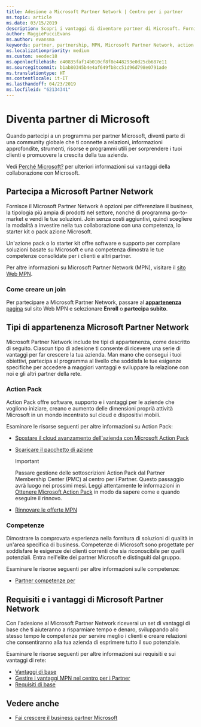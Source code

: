 ```yaml
---
title: Adesione a Microsoft Partner Network | Centro per i partner
ms.topic: article
ms.date: 03/15/2019
description: Scopri i vantaggi di diventare partner di Microsoft. Fornisce il Microsoft Partner Network è opzioni per differenziare il business, la tipologia più ampia di prodotti nel settore, nonché di programma go-to-market e vendi le tue soluzioni.
author: MaggiePucciEvans
ms.author: evansma
keywords: partner, partnership, MPN, Microsoft Partner Network, action pack, sottoscrizione di action pack, vantaggi, vantaggi MPN, adesione, silver, gold, competenze
ms.localizationpriority: medium
ms.custom: seodec18
ms.openlocfilehash: e40835faf14b010cf8f8e448293e0d25cb687e11
ms.sourcegitcommit: b1ab80345b4e4af649fb8cc51d96d798e0791ade
ms.translationtype: HT
ms.contentlocale: it-IT
ms.lasthandoff: 04/23/2019
ms.locfileid: "62134341"
---
```

# <a name="partner-with-microsoft"></a>Diventa partner di Microsoft

Quando partecipi a un programma per partner Microsoft, diventi parte di una community globale che ti connette a relazioni, informazioni approfondite, strumenti, risorse e programmi utili per sorprendere i tuoi clienti e promuovere la crescita della tua azienda.

Vedi [Perché Microsoft?](https://partner.microsoft.com/business-opportunities/why-microsoft) per ulteriori informazioni sui vantaggi della collaborazione con Microsoft. 

## <a name="join-the-microsoft-partner-network"></a>Partecipa a Microsoft Partner Network

<!-- 12/5/18 The content below was copied and pasted directly from the Membership page of the MPN site (https://partner.microsoft.com/en-us/membership)-->

Fornisce il Microsoft Partner Network è opzioni per differenziare il business, la tipologia più ampia di prodotti nel settore, nonché di programma go-to-market e vendi le tue soluzioni. Join senza costi aggiuntivi, quindi scegliere la modalità a investire nella tua collaborazione con una competenza, lo starter kit o pack azione Microsoft.

Un'azione pack o lo starter kit offre software e supporto per compilare soluzioni basate su Microsoft e una competenza dimostra le tue competenze consolidate per i clienti e altri partner.

Per altre informazioni su Microsoft Partner Network (MPN), visitare il [sito Web MPN](https://partner.microsoft.com/commercial).

### <a name="how-to-join"></a>Come creare un join

Per partecipare a Microsoft Partner Network, passare al [ **appartenenza** pagina](https://partner.microsoft.com/membership) sul sito Web MPN e selezionare **Enroll** o **partecipa subito**.

## <a name="microsoft-partner-network-membership-types"></a>Tipi di appartenenza Microsoft Partner Network

<!-- 12/5/18 The content below was copied and pasted directly from the Membership pages of the MPN site (https://partner.microsoft.com/en-us/membership)-->

Microsoft Partner Network include tre tipi di appartenenza, come descritto di seguito. Ciascun tipo di adesione ti consente di ricevere una serie di vantaggi per far crescere la tua azienda. Man mano che consegui i tuoi obiettivi, partecipa al programma al livello che soddisfa le tue esigenze specifiche per accedere a maggiori vantaggi e sviluppare la relazione con noi e gli altri partner della rete.

### <a name="action-pack"></a>Action Pack

Action Pack offre software, supporto e i vantaggi per le aziende che vogliono iniziare, creano e aumento delle dimensioni proprià attività Microsoft in un mondo incentrato sul cloud e dispositivi mobili. 

Esaminare le risorse seguenti per altre informazioni su Action Pack:

- [Spostare il cloud avanzamento dell'azienda con Microsoft Action Pack](https://partner.microsoft.com/membership/action-pack)
- [Scaricare il pacchetto di azione](mpn-get-action-pack.md)
  
    >[!IMPORTANT]
    >Passare gestione delle sottoscrizioni Action Pack dal Partner Membership Center (PMC) al centro per i Partner. Questo passaggio avrà luogo nei prossimi mesi. Leggi attentamente le informazioni in [Ottenere Microsoft Action Pack](mpn-get-action-pack.md) in modo da sapere come e quando eseguire il rinnovo.  

- [Rinnovare le offerte MPN](renew-mpn-offers.md)

### <a name="competencies"></a>Competenze

Dimostrare la comprovata esperienza nella fornitura di soluzioni di qualità in un'area specifica di business. Competenze di Microsoft sono progettate per soddisfare le esigenze dei clienti correnti che sia riconoscibile per quelli potenziali. Entra nell'elite dei partner Microsoft e distinguiti dal gruppo.

Esaminare le risorse seguenti per altre informazioni sulle competenze:

- [Partner competenze per](https://partner.microsoft.com/membership/competencies)

## <a name="microsoft-partner-network-benefits-and-requirements"></a>Requisiti e i vantaggi di Microsoft Partner Network

Con l'adesione al Microsoft Partner Network riceverai un set di vantaggi di base che ti aiuteranno a risparmiare tempo e denaro, sviluppando allo stesso tempo le competenze per servire meglio i clienti e creare relazioni che consentiranno alla tua azienda di esprimere tutto il suo potenziale.

Esaminare le risorse seguenti per altre informazioni sui requisiti e sui vantaggi di rete:

- [Vantaggi di base](https://partner.microsoft.com/en-us/membership/core-benefits#simple-tab-content-1)
- [Gestire i vantaggi MPN nel centro per i Partner](manage-your-partner-network-benefits.md)
- [Requisiti di base](https://partner.microsoft.com/en-us/membership/core-benefits#simple-tab-content-2)

## <a name="see-also"></a>Vedere anche
- [Fai crescere il business partner Microsoft](grow-your-business.md)
